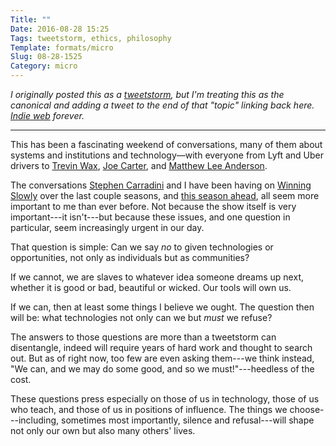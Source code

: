 ```yaml
---
Title: ""
Date: 2016-08-28 15:25
Tags: tweetstorm, ethics, philosophy
Template: formats/micro
Slug: 08-28-1525
Category: micro
---
```


<i class=editorial>I originally posted this as a [tweetstorm], but I'm treating *this* as the canonical and adding a tweet to the end of that "topic" linking back here. [Indie web] forever.</i>

[tweetstorm]: https://twitter.com/chriskrycho/status/769669306049236992
[Indie web]: http://indiewebcamp.com

---

This has been a fascinating weekend of conversations, many of them about systems and institutions and technology—with everyone from Lyft and Uber drivers to [Trevin Wax], [Joe Carter], and [Matthew Lee Anderson].

[Trevin Wax]: https://www.twitter.com/trevinwax
[Joe Carter]: https://www.twitter.com/joecarter
[Matthew Lee Anderson]: https://www.twitter.com/mattleeanderson

The conversations [Stephen Carradini] and I have been having on [Winning Slowly] over the last couple seasons, and [this season ahead], all seem more important to me than ever before. Not because the show itself is very important---it isn't---but because these issues, and one question in particular, seem increasingly urgent in our day.

[Stephen Carradini]: https://www.twitter.com/scarradini
[Winning Slowly]: https://www.twitter.com/winningslowly
[this season ahead]: http://www.winningslowly.org/season-5.html

That question is simple: Can we say *no* to given technologies or opportunities, not only as individuals but as communities?

If we cannot, we are slaves to whatever idea someone dreams up next, whether it is good or bad, beautiful or wicked. Our tools will own us.

If we can, then at least some things I believe we ought. The question then will be: what technologies not only can we but *must* we refuse?

The answers to those questions are more than a tweetstorm can disentangle, indeed will require years of hard work and thought to search out. But as of right now, too few are even asking them---we think instead, "We can, and we may do some good, and so we must!"---heedless of the cost.

These questions press especially on those of us in technology, those of us who teach, and those of us in positions of influence. The things we choose---including, sometimes most importantly, silence and refusal---will shape not only our own but also many others' lives.

